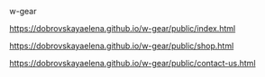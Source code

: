 w-gear

https://dobrovskayaelena.github.io/w-gear/public/index.html

https://dobrovskayaelena.github.io/w-gear/public/shop.html

https://dobrovskayaelena.github.io/w-gear/public/contact-us.html
